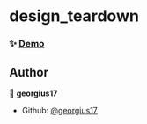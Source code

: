 # design_teardown

### ✨ [Demo](https://georgius17.github.io/design_teardown/)

>  

## Author

👤 **georgius17**


* Github: [@georgius17](https://github.com/georgius17)
